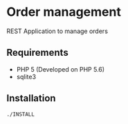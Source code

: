 # Order management

REST Application to manage orders

## Requirements

- PHP 5 (Developed on PHP 5.6)
- sqlite3


## Installation

```
./INSTALL
```
